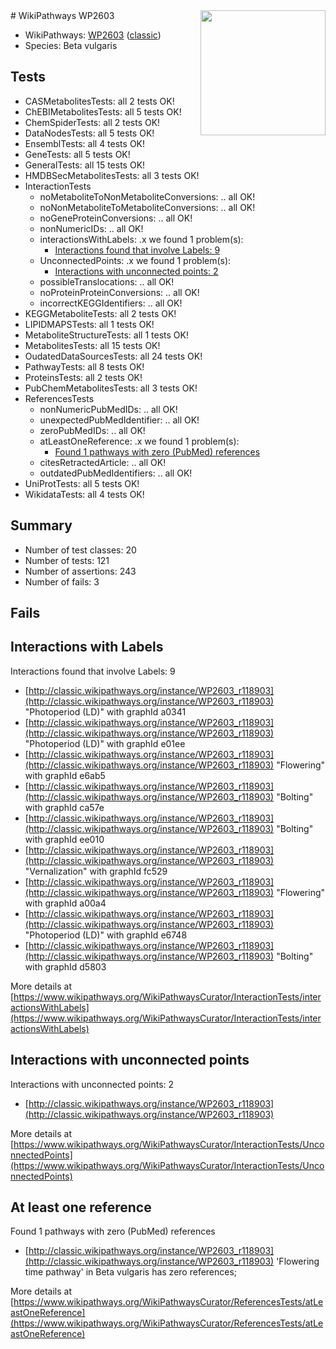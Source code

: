 <img style="float: right; width: 200px" src="https://upload.wikimedia.org/wikipedia/commons/thumb/8/83/Wplogo_with_text_500.png/640px-Wplogo_with_text_500.png" />
# WikiPathways WP2603

* WikiPathways: [WP2603](https://wikipathways.org/pathways/WP2603) ([classic](https://classic.wikipathways.org/instance/WP2603))
* Species: Beta vulgaris
## Tests
* CASMetabolitesTests: all 2 tests OK!
* ChEBIMetabolitesTests: all 5 tests OK!
* ChemSpiderTests: all 2 tests OK!
* DataNodesTests: all 5 tests OK!
* EnsemblTests: all 4 tests OK!
* GeneTests: all 5 tests OK!
* GeneralTests: all 15 tests OK!
* HMDBSecMetabolitesTests: all 3 tests OK!
* InteractionTests
    * noMetaboliteToNonMetaboliteConversions: .. all OK!
    * noNonMetaboliteToMetaboliteConversions: .. all OK!
    * noGeneProteinConversions: .. all OK!
    * nonNumericIDs: .. all OK!
    * interactionsWithLabels: .x we found 1 problem(s):
        * [Interactions found that involve Labels: 9](#630d2680)
    * UnconnectedPoints: .x we found 1 problem(s):
        * [Interactions with unconnected points: 2](#35a61ada)
    * possibleTranslocations: .. all OK!
    * noProteinProteinConversions: .. all OK!
    * incorrectKEGGIdentifiers: .. all OK!
* KEGGMetaboliteTests: all 2 tests OK!
* LIPIDMAPSTests: all 1 tests OK!
* MetaboliteStructureTests: all 1 tests OK!
* MetabolitesTests: all 15 tests OK!
* OudatedDataSourcesTests: all 24 tests OK!
* PathwayTests: all 8 tests OK!
* ProteinsTests: all 2 tests OK!
* PubChemMetabolitesTests: all 3 tests OK!
* ReferencesTests
    * nonNumericPubMedIDs: .. all OK!
    * unexpectedPubMedIdentifier: .. all OK!
    * zeroPubMedIDs: .. all OK!
    * atLeastOneReference: .x we found 1 problem(s):
        * [Found 1 pathways with zero (PubMed) references](#d0a459f0)
    * citesRetractedArticle: .. all OK!
    * outdatedPubMedIdentifiers: .. all OK!
* UniProtTests: all 5 tests OK!
* WikidataTests: all 4 tests OK!


## Summary

* Number of test classes: 20
* Number of tests: 121
* Number of assertions: 243
* Number of fails: 3

## Fails

<a name="630d2680" />

## Interactions with Labels

Interactions found that involve Labels: 9

* [http://classic.wikipathways.org/instance/WP2603_r118903](http://classic.wikipathways.org/instance/WP2603_r118903) "Photoperiod 
(LD)" with graphId a0341
* [http://classic.wikipathways.org/instance/WP2603_r118903](http://classic.wikipathways.org/instance/WP2603_r118903) "Photoperiod 
(LD)" with graphId e01ee
* [http://classic.wikipathways.org/instance/WP2603_r118903](http://classic.wikipathways.org/instance/WP2603_r118903) "Flowering" with graphId e6ab5
* [http://classic.wikipathways.org/instance/WP2603_r118903](http://classic.wikipathways.org/instance/WP2603_r118903) "Bolting" with graphId ca57e
* [http://classic.wikipathways.org/instance/WP2603_r118903](http://classic.wikipathways.org/instance/WP2603_r118903) "Bolting" with graphId ee010
* [http://classic.wikipathways.org/instance/WP2603_r118903](http://classic.wikipathways.org/instance/WP2603_r118903) "Vernalization" with graphId fc529
* [http://classic.wikipathways.org/instance/WP2603_r118903](http://classic.wikipathways.org/instance/WP2603_r118903) "Flowering" with graphId a00a4
* [http://classic.wikipathways.org/instance/WP2603_r118903](http://classic.wikipathways.org/instance/WP2603_r118903) "Photoperiod 
(LD)" with graphId e6748
* [http://classic.wikipathways.org/instance/WP2603_r118903](http://classic.wikipathways.org/instance/WP2603_r118903) "Bolting" with graphId d5803


More details at [https://www.wikipathways.org/WikiPathwaysCurator/InteractionTests/interactionsWithLabels](https://www.wikipathways.org/WikiPathwaysCurator/InteractionTests/interactionsWithLabels)

<a name="35a61ada" />

## Interactions with unconnected points

Interactions with unconnected points: 2

* [http://classic.wikipathways.org/instance/WP2603_r118903](http://classic.wikipathways.org/instance/WP2603_r118903)


More details at [https://www.wikipathways.org/WikiPathwaysCurator/InteractionTests/UnconnectedPoints](https://www.wikipathways.org/WikiPathwaysCurator/InteractionTests/UnconnectedPoints)

<a name="d0a459f0" />

## At least one reference

Found 1 pathways with zero (PubMed) references

* [http://classic.wikipathways.org/instance/WP2603_r118903](http://classic.wikipathways.org/instance/WP2603_r118903) 'Flowering time pathway' in Beta vulgaris has zero references; 


More details at [https://www.wikipathways.org/WikiPathwaysCurator/ReferencesTests/atLeastOneReference](https://www.wikipathways.org/WikiPathwaysCurator/ReferencesTests/atLeastOneReference)

